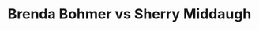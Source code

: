 ---
title: Brenda Bohmer vs Sherry Middaugh
player1:
  name: Bohmer, Brenda
  percent: 84
  wins: 1
  losses: 1
player2:
  name: Middaugh, Sherry
  percent: 81
  wins: 1
  losses: 1
games:
- player1:
    team: CA
    position: Second
    percent: 84
    win: 1
    loss: 0
  player2:
    team: 'ON'
    position: Third
    percent: 66
    win: 0
    loss: 1
  event: Hearts
  year: 1999
  draw: Round Robin(9)
  score: ON 4 - CA 10
- player1:
    team: AB
    position: Second
    percent: 84
    win: 0
    loss: 1
  player2:
    team: 'ON'
    position: Fourth
    percent: 91
    win: 1
    loss: 0
  event: Hearts
  year: 2002
  draw: Round Robin(1)
  score: ON 6 - AB 5
- player1:
    team: BOR
    position: Second
    percent: 88
    win: 1
    loss: 0
  player2:
    team: SCHE
    position: Fourth
    percent: 90
    win: 0
    loss: 1
  event: Trials (Women)
  year: 1997
  draw: Round Robin(9)
  score: BOR 8 - SCHE 6
- player1:
    team: KIN
    position: Second
    percent: 70
    win: 1
    loss: 0
  player2:
    team: MID
    position: Fourth
    percent: 82
    win: 0
    loss: 1
  event: Trials (Women)
  year: 2001
  draw: Round Robin(8)
  score: MID 6 - KIN 9
---